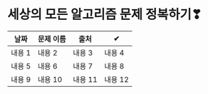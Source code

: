 # 세상의 모든 알고리즘 문제 정복하기❣

|날짜|문제 이름|출처|✔|
|---|---|---|---|
|내용 1|내용 2|내용 3|내용 4|
|내용 5|내용 6|내용 7|내용 8|
|내용 9|내용 10|내용 11|내용 12|
